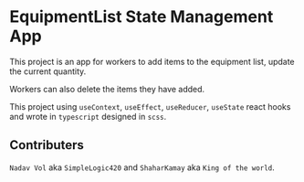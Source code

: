 # EquipmentList State Management App

This project is an app for workers to add items to the equipment list, update the current quantity.

Workers can also delete the items they have added.

This project using `useContext`, `useEffect`, `useReducer`, `useState` react hooks and wrote in `typescript` designed in `scss`.

## Contributers

`Nadav Vol` aka `SimpleLogic420` and `ShaharKamay` aka `King of the world`.
